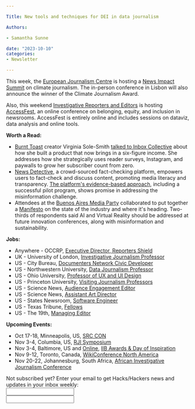 ```yaml
---

Title: New tools and techniques for DEI in data journalism

Authors: 

- Samantha Sunne

date: "2023-10-10" 
categories: 
- Newsletter 

---
```


This week, the [European Journalism Centre](https://ejc.net/) is hosting a [News Impact Summit](https://ejc.net/events/news-impact-summit-elevating-climate-journalism) on climate journalism. The in-person conference in Lisbon will also announce the winner of the Climate Journalism Award.

Also, this weekend [Investigative Reporters and Editors](https://www.ire.org/) is hosting [AccessFest](https://www.ire.org/training/conferences/accessfest-2023/), an online conference on belonging, equity, and inclusion in newsrooms. AccessFest is entirely online and includes sessions on dataviz, data analysis and online tools. 

**Worth a Read:**



* [Burnt Toast](https://virginiasolesmith.substack.com/) creator Virginia Sole-Smith [talked to Inbox Collective](https://inboxcollective.com/how-virginia-sole-smith-became-a-paid-newsletter-success-story/) about how she built a product that now brings in a six-figure income. She addresses how she strategically uses reader surveys, Instagram, and paywalls to grow her subscriber count from zero.
* [News Detective](https://www.news-detective.com/), a crowd-sourced fact-checking platform, empowers users to fact-check and discuss content, promoting media literacy and transparency. [The platform's evidence-based approach](https://misinfocon.com/how-crowds-can-save-the-internet-from-misinformation-11bc1da99f1e), including a successful pilot program, shows promise in addressing the misinformation challenge.
* Attendees at the [Buenos Aires Media Party](https://hackshackers.us1.list-manage.com/track/click?u=c56f2e53d5ed6ef87f8aaa75c&id=12330e5cb8&e=1b35b85d7d) collaborated to put together a [Manifesto](https://hackshackers.us1.list-manage.com/track/click?u=c56f2e53d5ed6ef87f8aaa75c&id=0e6da2a33c&e=1b35b85d7d) on the state of the industry and where it's heading. Two-thirds of respondents said AI and Virtual Reality should be addressed at future innovation conferences, along with misinformation and sustainability.

**Jobs:**



* Anywhere - OCCRP, [Executive Director, Reporters Shield](https://www.occrp.org/en/occrp-jobs/executive-director-reporters-shield)
* UK - University of London, [Investigative Journalism Professor](https://gijn.org/professor-senior-lecturer-in-investigative-journalism/)
* US - City Bureau, [Documenters Network Civic Developer](https://www.citybureau.org/documenters-network-civic-developer)
* US - Northwestern University, [Data Journalism Professor](https://www.ire.org/job-center/journalism-faculty-search-data/)
* US - Ohio University, [Professor of UX and UI Design](https://snd.org/jobs-2/#!board/SND/listing/assistant-professor-of-user-experience-ux-and-user-interface-ui-design-ohio-university-school-of-visual-communication)
* US - Princeton University, [Visiting Journalism Professors](https://puwebp.princeton.edu/AcadHire/apply/application.xhtml?listingId=30781)
* US - Science News, [Audience Engagement Editor](https://www.societyforscience.org/jobs-and-internships/audience-engagement-editor/)
* US - Science News, [Assistant Art Director ](https://www.societyforscience.org/jobs-and-internships/assistant-art-director/)
* US - States Newsroom, [Software Engineer](https://statesnewsroom.com/staff-openings/software-engineer/)
* US - Texas Tribune, [Fellows](https://www.texastribune.org/jobs/editorial-fellowship/)
* US - The 19th, [Managing Editor](https://19thnews.org/managing-editor-job-posting/)

**Upcoming Events:**



* Oct 17-18, Minneapolis, US, [SRC CON](https://2023.srccon.org/)
* Nov 3-4, Columbia, US, [RJI Symposium](https://rji.submittable.com/submit/254162/rji-symposium-in-service-to-our-communities)
* Nov 3-4, Baltimore, US and [Online](https://www.eventbrite.com/e/2023-iib-awards-ceremony-day-of-inspiration-virtual-tickets-720191761947), [IIB Awards & Day of Inspiration](https://www.eventbrite.com/e/2023-iib-awards-ceremony-day-of-inspiration-in-person-tickets-720179354837)
* Nov 9-12, Toronto, Canada, [WikiConference North America](https://wikiconference.org/wiki/2023/Main_Page)
* Nov 20-22, Johannesburg, South Africa, [African Investigative Journalism Conference](https://aijc.africa/)

<div id="mc_embed_signup"><form id="mc-embedded-subscribe-form" class="validate" action="//hackshackers.us1.list-manage.com/subscribe/post?u=c56f2e53d5ed6ef87f8aaa75c&amp;id=fb2bc6f10b" method="post" name="mc-embedded-subscribe-form" novalidate="" target="_blank">

<div id="mc_embed_signup_scroll">

<div class="mc-field-group"><label for="mce-EMAIL">Not subscribed yet? Enter your email to get Hacks/Hackers news and updates in your inbox weekly:  </label></div>

<div class="mc-field-group"><input id="mce-EMAIL" class="required email" name="EMAIL" type="email" value="" /></div>

<!-- real people should not fill this in and expect good things - do not remove this or risk form bot signups-->

<div style="position: absolute; left: -5000px;"><input tabindex="-1" name="b_c56f2e53d5ed6ef87f8aaa75c_fb2bc6f10b" type="text" value="" /></div>

<div class="clear"><input id="mc-embedded-subscribe" class="button" name="subscribe" typ
